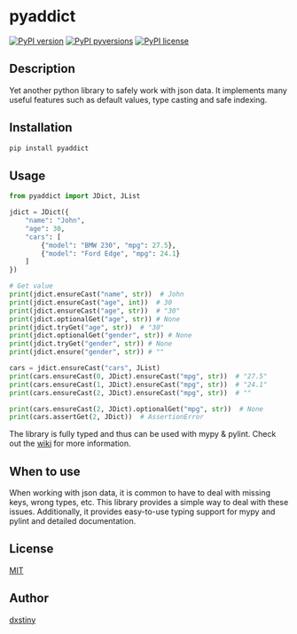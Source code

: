 # pyaddict

[![PyPI version](https://badge.fury.io/py/pyaddict.svg)](https://badge.fury.io/py/pyaddict)
[![PyPI pyversions](https://img.shields.io/pypi/pyversions/pyaddict.svg)](https://pypi.python.org/pypi/pyaddict/)
[![PyPI license](https://img.shields.io/pypi/l/pyaddict.svg)](https://pypi.python.org/pypi/pyaddict/)

## Description
Yet another python library to safely work with json data. It implements many useful features such as default values, type casting and safe indexing.

## Installation
```bash
pip install pyaddict
```

## Usage
```python
from pyaddict import JDict, JList

jdict = JDict({
    "name": "John",
    "age": 30,
    "cars": [
        {"model": "BMW 230", "mpg": 27.5},
        {"model": "Ford Edge", "mpg": 24.1}
    ]
})

# Get value
print(jdict.ensureCast("name", str))  # John
print(jdict.ensureCast("age", int))  # 30
print(jdict.ensureCast("age", str))  # "30"
print(jdict.optionalGet("age", str)) # None
print(jdict.tryGet("age", str))  # "30"
print(jdict.optionalGet("gender", str)) # None
print(jdict.tryGet("gender", str)) # None
print(jdict.ensure("gender", str)) # ""

cars = jdict.ensureCast("cars", JList)
print(cars.ensureCast(0, JDict).ensureCast("mpg", str))  # "27.5"
print(cars.ensureCast(1, JDict).ensureCast("mpg", str))  # "24.1"
print(cars.ensureCast(2, JDict).ensureCast("mpg", str))  # ""

print(cars.ensureCast(2, JDict).optionalGet("mpg", str))  # None
print(cars.assertGet(2, JDict))  # AssertionError
```

The library is fully typed and thus can be used with mypy & pylint. Check out the [wiki](https://github.com/dxstiny/pyaddict/wiki) for more information.

## When to use
When working with json data, it is common to have to deal with missing keys, wrong types, etc. This library provides a simple way to deal with these issues. Additionally, it provides easy-to-use typing support for mypy and pylint and detailed documentation.

## License
[MIT](LICENSE)

## Author
[dxstiny](https://github.com/dxstiny)
